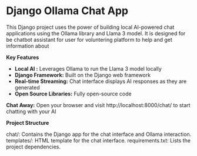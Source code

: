 # Django Ollama Chat App

This Django project uses the power of building local AI-powered chat applications using the Ollama library and Llama 3 model. It is designed for be chatbot assistant for user for voluntering platform to help and get information about 


**Key Features**

* **Local AI :**  Leverages Ollama to run the Llama 3 model locally
* **Django Framework:** Built on the Django web framework
* **Real-time Streaming:**  Chat interface displays AI responses as they are generated
* **Open Source Libraries:**  Fully open-source code

**Chat Away:** Open your browser and visit http://localhost:8000/chat/ to start chatting with your AI

**Project Structure**

chat/: Contains the Django app for the chat interface and Ollama interaction.
templates/: HTML template for the chat interface.
requirements.txt: Lists the project dependencies.
